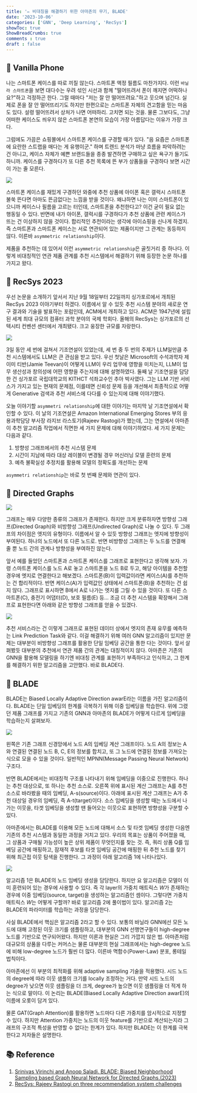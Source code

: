 ```yaml
---
title: '✏️ 비대칭을 해결하기 위한 아마존의 무기, BLADE'
date: '2023-10-06'
categories: ['GNN', 'Deep Learning', 'RecSys']
showToc: true
ShowBreadCrumbs: true
comments : true
draft : false
---
```


## 🐣 Vanilla Phone

나는 스마트폰 케이스를 따로 끼질 않는다. 스마트폰 액정 필름도 마찬가지다. 이런 `바닐라 스마트폰`을 보면 대다수는 우려 섞인 시선과 함께 "떨어뜨려서 폰이 깨지면 어떡하나요?"하고 걱정하곤 한다. 그럴 때마다 "저는 잘 안 떨어뜨려요."하고 웃으며 넘긴다. 실제로 폰을 잘 안 떨어뜨리기도 하지만 한편으로는 스마트폰 자체의 견고함을 믿는 마음도 있다. 설령 떨어뜨려서 상처가 나면 어떠하리. 고치면 되는 것을. 물론 그보다도, 그냥 어떠한 케이스도 씌우지 않은 스마트폰 본연의 모습이 가장 아름답다는 이유가 가장 크다.

그럼에도 가끔은 쇼핑몰에서 스마트폰 케이스를 구경할 때가 있다. "음 요즘은 스마트폰에 요란한 스트랩을 매다는 게 유행이군." 하며 트렌드 분석가 마냥 흐름을 파악하려는 건 아니고, 케이스 자체가 예쁜 브랜드들을 종종 발견하면 구매하고 싶은 욕구가 들기도 하니까. 케이스를 구경하다가 또 다른 추천 목록에 뜬 부가 상품들을 구경하다 보면 시간이 가는 줄 모른다.

![](/images/recsys/phone.webp)

스마트폰 케이스를 재밌게 구경하던 와중에 추천 상품에 아이폰 혹은 갤럭시 스마트폰 불쑥 뜬다면 아마도 뜬금없다는 느낌을 받을 것이다. 왜냐하면 나는 이미 스마트폰이 있으니까 케이스나 필름을 고르는 터인데, 스마트폰을 추천한다고? 이건 굳이 필요 없는 행동일 수 있다. 반면에 내가 아이폰, 갤럭시를 구경하다가 추천 상품에 관련 케이스가 뜨는 건 이상하지 않을 것이다. 합리적인 추천이라는 생각에 아이쇼핑을 신나게 하겠지. 즉 스마트폰과 스마트폰 케이스는 서로 연관되어 있는 제품이지만 그 관계는 동등하지 않다. 이른바 `asymmetric relationship`이다.

제품을 추천하는 데 있어서 이런 `asymmetric relationship`은 골칫거리 중 하나다. 이렇게 비대칭적인 연관 제품 관계를 추천 시스템에서 해결하기 위해 등장한 논문 하나를 가지고 왔다.


## 🐣 RecSys 2023

우선 논문을 소개하기 앞서서 지난 9월 18일부터 22일까지 싱가포르에서 개최된 RecSys 2023 이야기부터 하겠다. 이름에서 알 수 있듯 추천 시스템 분야의 새로운 연구 결과와 기술을 발표하는 포럼인데, ACM에서 개최하고 있다. ACM은 1947년에 설립된 세계 최대 규모의 컴퓨터 과학 분야의 국제 학회다. 올해의 RecSys는 싱가포르의 선텍시티 컨벤션 센터에서 개최됐다. 크고 웅장한 규모를 자랑한다.

![](/images/recsys/suntec.jpeg)

3일 동안 세 번에 걸쳐서 기조연설이 있었는데, 세 번 중 두 번의 주제가 LLM일만큼 추천 시스템에서도 LLM은 큰 관심을 받고 있다. 우선 첫날은 Microsoft의 수석과학자 제이미 티반(Jamie Teevan)이 어떻게 LLM이 우리 업무에 영향을 미치는지, LLM이 업무 생산성과 창의성에 어떤 영향을 주는지에 대해 설명하였다. 둘째 날 기조연설을 담당한 건 싱가포르 국립대학교의 KITHCT 석좌교수인 추아 박사였다. 그는 LLM 기반 서비스가 가지고 있는 현재의 문제점, 이를테면 신뢰성 문제 등을 개선해서 최종적으로 어떻게 Generative 검색과 추천 서비스에 다다를 수 있는지에 대해 이야기했다.

오늘 이야기할 `asymmetri relationship`에 대한 이야기는 마지막 날 기조연설에서 확인할 수 있다. 이 날의 기조연설은 Amazon International Emerging Stores 부의 응용과학담당 부사장 라지브 라스토기(Rajeev Rastogi)가 했는데, 그는 연설에서 아마존이 추천 알고리즘 작업에서 직면한 세 가지 문제에 대해 이야기하였다. 세 가지 문제는 다음과 같다.

1. 방향성 그래프에서의 추천 시스템 문제
2. 시간이 지남에 따라 대상 레이블이 변경될 경우 머신러닝 모델 훈련의 문제
3. 예측 불확실성 추정치를 활용해 모델의 정확도를 개선하는 문제

`asymmetri relationship`는 바로 첫 번째 문제와 연관이 있다.


## 🐣 Directed Graphs

![](/images/recsys/undirected.png)

그래프는 매우 다양한 종류의 그래프가 존재한다. 하지만 크게 분류하자면 방향성 그래프(Directed Graph)와 비방향성 그래프(Undirected Graph)로 나눌 수 있다. 두 그래프의 차이점은 엣지의 유형이다. 이름에서 알 수 있듯 방향성 그래프는 엣지에 방향성이 부여된다. 하나의 노드에서 또 다른 노드로. 반면 비방향성 그래프는 두 노드를 연결해 줄 뿐 노드 간의 관계나 방향성을 부여하진 않는다.

앞서 예를 들었던 스마트폰과 스마트폰 케이스를 그래프로 표현한다고 생각해 보자. 가령 스마트폰 케이스를 노드 A로 놓고 스마트폰을 노드 B로 두고, 해당 아이템을 추천할 경우에 엣지로 연결한다고 해보겠다. 스마트폰(B)이 입력값이라면 케이스(A)를 추천하는 건 합리적이다. 반면 케이스(A)가 입력값인 상태에서 스마트폰(B)을 추천하는 건 쉽지 않다. 그래프로 표시하면 B에서 A로 나가는 엣지를 그릴 수 있을 것이다. 또 다른 스마트폰(C), 충전기 어댑터(D), 보호 필름(E) 등... 조금 더 추천 시스템을 확장해서 그래프로 표현한다면 아래와 같은 방향성 그래프를 얻을 수 있겠다.

![](/images/recsys/undirected_BLADE.png)

추천 서비스라는 건 이렇게 그래프로 표현된 데이터 상에서 엣지의 존재 유무를 예측하는 Link Prediction Task와 같다. 이걸 해결하기 위해 여러 GNN 알고리즘이 있지만 문제는 대부분이 비방향성 그래프를 활용한 단일 임베딩 공간을 통한 다는 것이다. 앞서 살펴봤듯 대부분의 추천에서 연관 제품 간의 관계는 대칭적이지 않다. 아마존은 기존의 GNN을 활용해 모델링을 하기엔 비대칭 관계를 표현하기 부족하다고 인식하고, 그 한계를 해결하기 위한 알고리즘을 고안했다. 바로 BLADE다.

## 🐣 BLADE

BLADE는 Biased Locally Adaptive Direction awarE라는 이름을 가진 알고리즘이다. BLADE는 단일 임베딩의 한계를 극복하기 위해 이중 임베딩을 학습한다. 위에 그렸던 제품 그래프를 가지고 기존의 GNN과 아마존의 BLADE가 어떻게 다르게 임베딩을 학습하는지 살펴보자.

![](/images/recsys/BLADE_graph.webp)

왼쪽은 기존 그래프 신경망에서 노드 A의 임베딩 계산 그래프이다. 노드 A의 정보는 A와 연결된 연결된 노드 B, C, E의 정보를 합치고, 또 그 노드에 연결된 정보를 가져오는 식으로 모을 수 있을 것이다. 일반적인 MPNN(Message Passing Neural Network) 구조다.

반면 BLADE에서는 비대칭적 구조를 나타내기 위해 임베딩을 이중으로 진행한다. 하나는 추천 대상으로, 또 하나는 추천 소스로. 오른쪽 위에 표시된 계산 그래프는 A를 추천 소스로 바라봤을 때의 임베딩, A-s(source)이다. 아래에 표시된 계산 그래프는 A가 추천 대상일 경우의 임베딩, 즉 A-t(target)이다. 소스 임베딩을 생성할 때는 노드에서 나가는 이웃을, 타겟 임베딩을 생성할 땐 들어오는 이웃으로 표현하면 방향성을 구분할 수 있다.

아마존에서는 BLADE를 이용해 모든 노드에 대해서 소스 및 타겟 임베딩 생성한 다음엔 기존의 추천 시스템과 동일한 과정을 거치고 있다. 우리의 목표는 상품이 주어졌을 때, 그 상품과 구매될 가능성이 높은 상위 제품이 무엇인지를 찾는 것. 즉, 쿼리 상품 Q를 임베딩 공간에 매핑하고, 잠재적 후보를 타겟 임베딩 공간에 매핑한 뒤 추천 노드를 찾기 위해 최근접 이웃 탐색을 진행한다. 그 과정이 아래 알고리즘 1에 나타나있다.

![](/images/recsys/BLADE_algorithm.png)

알고리즘 1은 BLADE의 노드 임베딩 생성을 담당한다. 하지만 요 알고리즘은 모델이 이미 훈련되어 있는 경우에 사용할 수 있다. 즉 각 layer의 가중치 매트릭스 $W$가 존재하는 경우에 이중 임베딩(source, target)을 생성하는 알고리즘인 셈이다. 그렇다면 가중치 매트릭스 $W$는 어떻게 구할까? 바로 알고리즘 2에 풀이법이 있다. 알고리즘 2는 BLADE의 파라미터를 학습하는 과정을 담당한다.

사실 BLADE에서 핵심은 알고리즘 2라고 할 수 있다. 보통의 바닐라 GNN에선 모든 노드에 대해 고정된 이웃 크기를 샘플링하고, 대부분의 GNN 선행연구들이 high-degree 노드를 기반으로 연구되어왔다. 하지만 이론과 현실은 그리 가깝지 않은 법. 아마존처럼 대규모의 상품을 다루는 커머스는 물론 대부분의 현실 그래프에서는 high-degree 노드에 비해 low-degree 노드가 훨씬 더 많다. 이른바 멱함수(Power-Law) 분포, 롱테일 법칙이다.

아마존에선 이 부분의 최적화를 위해 adaptive sampling 기술을 적용했다. 시드 노드의 degree에 따라 이웃 샘플의 크기를 locally 조정하는 거다. 만약 시드 노드의 degree가 낮으면 이웃 샘플링을 더 크게, degree가 높으면 이웃 샘플링을 더 적게 하는 식으로 말이다. 이 논리는 BLADE(Biased Locally Adaptive Direction awarE)의 이름에 오롯이 담겨 있다. 

물론 GAT(Graph Attention)를 활용하면 노드마다 다른 가중치를 암시적으로 지정할 수 있다. 하지만 Attention 가중치는 노드의 이웃 feature를 기반으로 계산되는지라 그래프의 구조적 특성을 반영할 수 없다는 한계가 있다. 하지만 BLADE는 이 한계를 극복한다고 저자들은 설명한다.

## 📚 Reference

1. [Srinivas Virinchi and Anoop Saladi. BLADE: Biased Neighborhood Sampling based Graph Neural Network for Directed Graphs.(2023)](https://dl.acm.org/doi/abs/10.1145/3539597.3570430)
2. [RecSys: Rajeev Rastogi on three recommendation system challenges](https://www.amazon.science/blog/recsys-rajeev-rastogi-on-three-recommendation-system-challenges)